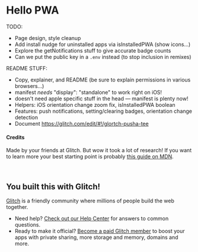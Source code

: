 # Hello PWA

TODO:

- Page design, style cleanup
- Add install nudge for uninstalled apps via isInstalledPWA (show icons...)
- Explore the getNotifications stuff to give accurate badge counts
- Can we put the public key in a `.env` instead (to stop inclusion in remixes)

README STUFF:

- Copy, explainer, and README (be sure to explain permissions in various browsers...)
- manifest _needs_ "display": "standalone" to work right on iOS!
- doesn't need apple specific stuff in the head — manifest is plenty now!
- Helpers: iOS orientation change zoom fix, isInstalledPWA boolean
- Features: push notifications, setting/clearing badges, orientation change detection
- Document https://glitch.com/edit/#!/glortch-pusha-tee

#### Credits

Made by your friends at Glitch. But wow it took a lot of research! If you want to learn more your best starting point is probably [this guide on MDN](https://developer.mozilla.org/en-US/docs/Web/Progressive_web_apps).

&nbsp;

## You built this with Glitch!

[Glitch](https://glitch.com) is a friendly community where millions of people build the web together.

- Need help? [Check out our Help Center](https://help.glitch.com/) for answers to common questions.
- Ready to make it official? [Become a paid Glitch member](https://glitch.com/pricing) to boost your apps with private sharing, more storage and memory, domains and more.
